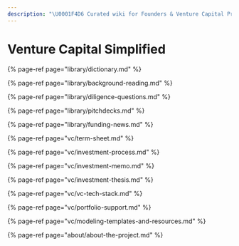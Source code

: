 ```yaml
---
description: "\U0001F4D6 Curated wiki for Founders & Venture Capital Professionals"
---
```


# Venture Capital Simplified

{% page-ref page="library/dictionary.md" %}

{% page-ref page="library/background-reading.md" %}

{% page-ref page="library/diligence-questions.md" %}

{% page-ref page="library/pitchdecks.md" %}

{% page-ref page="library/funding-news.md" %}

{% page-ref page="vc/term-sheet.md" %}

{% page-ref page="vc/investment-process.md" %}

{% page-ref page="vc/investment-memo.md" %}

{% page-ref page="vc/investment-thesis.md" %}

{% page-ref page="vc/vc-tech-stack.md" %}

{% page-ref page="vc/portfolio-support.md" %}

{% page-ref page="vc/modeling-templates-and-resources.md" %}

{% page-ref page="about/about-the-project.md" %}



